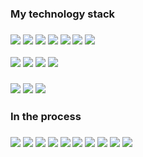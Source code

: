 ### My technology stack
### <img src="https://img.shields.io/badge/HTML5-000000?style=for-the-badge&logo=HTML5&logoColor=E34F26"/> <img src="https://img.shields.io/badge/CSS3-000000?style=for-the-badge&logo=CSS3&logoColor=1572B6"/> <img src="https://img.shields.io/badge/JavaScript-000000?style=for-the-badge&logo=JavaScript&logoColor=F7DF1E"/> <img src="https://img.shields.io/badge/Sass-000000?style=for-the-badge&logo=Sass&logoColor=CC6699"/> <img src="https://img.shields.io/badge/gulp-000000?style=for-the-badge&logo=gulp&logoColor=CF4647"/> <img src="https://img.shields.io/badge/npm-000000?style=for-the-badge&logo=npm&logoColor=CB3837"/> <img src="https://img.shields.io/badge/Figma-000000?style=for-the-badge&logo=Figma&logoColor=F24E1E"/>
<img src="https://img.shields.io/badge/BEM-000000?style=for-the-badge&logo=BEM&logoColor=ffffff"/> <img src="https://img.shields.io/badge/Cross Browser-000000?style=for-the-badge&logo=&logoColor=4285F4"/> <img src="https://img.shields.io/badge/Pixel Perfect-000000?style=for-the-badge&logo=&logoColor=0096FA"/> <img src="https://img.shields.io/badge/Responsive Web Design-000000?style=for-the-badge&logo=&logoColor=0096FA"/>

### [<img src="https://img.shields.io/badge/Portfolio-000000?style=for-the-badge&logo=Files&logoColor=4285F4"/>](https://vikarchukk.github.io/portfolio/public/) [<img src="https://img.shields.io/badge/Telegram-000000?style=for-the-badge&logo=Telegram&logoColor=26A5E4"/>](https://t.me/vikarchuk_ua) [<img src="https://img.shields.io/badge/Instagram-000000?style=for-the-badge&logo=Instagram&logoColor=E4405F"/>](https://www.instagram.com/serhii_ua1/)

### In the process 
### <img src="https://img.shields.io/badge/Tailwind-000000?style=for-the-badge&logo=Tailwind CSS&logoColor=06B6D4"/> <img src="https://img.shields.io/badge/Bootstrap-000000?style=for-the-badge&logo=Bootstrap&logoColor=7952B3"/> <img src="https://img.shields.io/badge/WordPress-000000?style=for-the-badge&logo=WordPress&logoColor=21759B"/> <img src="https://img.shields.io/badge/TypeScript-000000?style=for-the-badge&logo=TypeScript&logoColor=3178C6"/> <img src="https://img.shields.io/badge/Webpack-000000?style=for-the-badge&logo=Webpack&logoColor=8DD6F9"/> <img src="https://img.shields.io/badge/React-000000?style=for-the-badge&logo=React&logoColor=61DAFB"/> <img src="https://img.shields.io/badge/Redux-000000?style=for-the-badge&logo=Redux&logoColor=764ABC"/> <img src="https://img.shields.io/badge/React Native-000000?style=for-the-badge&logo=React Table&logoColor=FF4154"/> <img src="https://img.shields.io/badge/Node.js-000000?style=for-the-badge&logo=Node.js&logoColor=339933"/> <img src="https://img.shields.io/badge/Adobe Photoshop-000000?style=for-the-badge&logo=Adobe Photoshop&logoColor=31A8FF"/>

